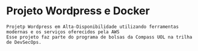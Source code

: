 # Projeto Wordpress e Docker
    Projetp Wordpress em Alta-Disponibilidade utilizando ferramentas modernas e os serviços oferecidos pela AWS
    Esse projeto faz parte do programa de bolsas da Compass UOL na trilha de DevSecOps.

